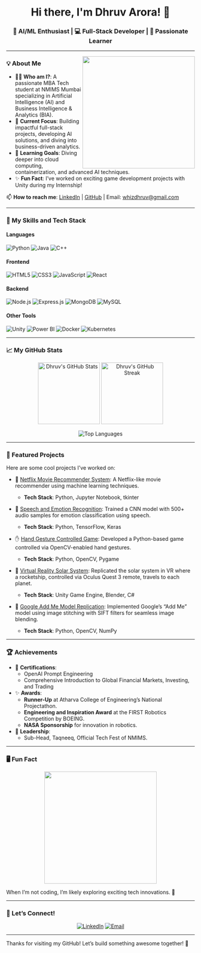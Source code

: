 <h1 align="center">Hi there, I'm Dhruv Arora! 👋</h1>
<h3 align="center">🚀 AI/ML Enthusiast | 💻 Full-Stack Developer | 🎯 Passionate Learner</h3>

---

<img align="right" src="https://i.makeagif.com/media/4-05-2022/FvBVst.gif" width="300"/>

### 💡 About Me
- 🧑‍🎓 **Who am I?**: A passionate MBA Tech student at NMIMS Mumbai specializing in Artificial Intelligence (AI) and Business Intelligence & Analytics (BIA).
- 🔭 **Current Focus**: Building impactful full-stack projects, developing AI solutions, and diving into business-driven analytics.
- 🌱 **Learning Goals**: Diving deeper into cloud computing, containerization, and advanced AI techniques.
- ✨ **Fun Fact**: I’ve worked on exciting game development projects with Unity during my Internship!

📫 **How to reach me**: [LinkedIn](https://www.linkedin.com/in/dhruv-arora-bb42602a9/) | [GitHub](https://github.com/D12rocks) | Email: whizdhruv@gmail.com  

---

### 🚀 My Skills and Tech Stack

#### **Languages**
![Python](https://img.shields.io/badge/Python-3776AB?style=for-the-badge&logo=python&logoColor=white)
![Java](https://img.shields.io/badge/Java-007396?style=for-the-badge&logo=java&logoColor=white)
![C++](https://img.shields.io/badge/C%2B%2B-00599C?style=for-the-badge&logo=cplusplus&logoColor=white)

#### **Frontend**
![HTML5](https://img.shields.io/badge/HTML5-E34F26?style=for-the-badge&logo=html5&logoColor=white)
![CSS3](https://img.shields.io/badge/CSS3-1572B6?style=for-the-badge&logo=css3&logoColor=white)
![JavaScript](https://img.shields.io/badge/JavaScript-F7DF1E?style=for-the-badge&logo=javascript&logoColor=black)
![React](https://img.shields.io/badge/React-20232A?style=for-the-badge&logo=react&logoColor=61DAFB)

#### **Backend**
![Node.js](https://img.shields.io/badge/Node.js-339933?style=for-the-badge&logo=nodedotjs&logoColor=white)
![Express.js](https://img.shields.io/badge/Express.js-404D59?style=for-the-badge)
![MongoDB](https://img.shields.io/badge/MongoDB-4EA94B?style=for-the-badge&logo=mongodb&logoColor=white)
![MySQL](https://img.shields.io/badge/MySQL-4479A1?style=for-the-badge&logo=mysql&logoColor=white)

#### **Other Tools**
![Unity](https://img.shields.io/badge/Unity-000000?style=for-the-badge&logo=unity&logoColor=white)
![Power BI](https://img.shields.io/badge/Power%20BI-F2C811?style=for-the-badge&logo=powerbi&logoColor=black)
![Docker](https://img.shields.io/badge/Docker-2496ED?style=for-the-badge&logo=docker&logoColor=white)
![Kubernetes](https://img.shields.io/badge/Kubernetes-326CE5?style=for-the-badge&logo=kubernetes&logoColor=white)

---

### 📈 My GitHub Stats
<p align="center">
  <img src="https://github-readme-stats.vercel.app/api?username=D12rocks&show_icons=true&theme=radical" alt="Dhruv's GitHub Stats" height="165"/>
  <img src="https://github-readme-streak-stats.herokuapp.com/?user=D12rocks&theme=radical" alt="Dhruv's GitHub Streak" height="165"/>
</p>
<p align="center">
  <img src="https://github-readme-stats.vercel.app/api/top-langs/?username=D12rocks&layout=compact&theme=radical" alt="Top Languages" />
</p>

---

### 🎯 Featured Projects
Here are some cool projects I’ve worked on:

- 🔗 [Netflix Movie Recommender System](https://github.com/D12rocks/Machine-Learning-Project---Netflix-Movie-Recommender-System): A Netflix-like movie recommender using machine learning techniques.  
  - **Tech Stack**: Python, Jupyter Notebook, tkinter

- 🧠 [Speech and Emotion Recognition](#): Trained a CNN model with 500+ audio samples for emotion classification using speech.  
  - **Tech Stack**: Python, TensorFlow, Keras

- ✋ [Hand Gesture Controlled Game](#): Developed a Python-based game controlled via OpenCV-enabled hand gestures.  
  - **Tech Stack**: Python, OpenCV, Pygame

- 🌌 [Virtual Reality Solar System](#): Replicated the solar system in VR where a rocketship, controlled via Oculus Quest 3 remote, travels to each planet.  
  - **Tech Stack**: Unity Game Engine, Blender, C#

- 📸 [Google Add Me Model Replication](#): Implemented Google’s “Add Me” model using image stitching with SIFT filters for seamless image blending.  
  - **Tech Stack**: Python, OpenCV, NumPy  

---

### 🏆 Achievements
- 🌟 **Certifications**:
  - OpenAI Prompt Engineering
  - Comprehensive Introduction to Global Financial Markets, Investing, and Trading
- ✨ **Awards**:
  - **Runner-Up** at Atharva College of Engineering’s National Projectathon.
  - **Engineering and Inspiration Award** at the FIRST Robotics Competition by BOEING.
  - **NASA Sponsorship** for innovation in robotics.
- 🚀 **Leadership**:
  - Sub-Head, Taqneeq, Official Tech Fest of NMIMS.

---

### 🖥️ Fun Fact
<p align="center">
  <img src="https://media.giphy.com/media/ZVik7pBtu9dNS/giphy.gif" width="300"/>
</p>
When I’m not coding, I’m likely exploring exciting tech innovations. 🧠

---

### 🤝 Let’s Connect!
<p align="center">
  <a href="https://linkedin.com/in/dhruv-arora-bb42602a9"><img src="https://img.shields.io/badge/LinkedIn-0077B5?style=for-the-badge&logo=linkedin&logoColor=white" alt="LinkedIn"></a>
  <a href="mailto:whizdhruv@gmail.com"><img src="https://img.shields.io/badge/Email-EA4335?style=for-the-badge&logo=gmail&logoColor=white" alt="Email"></a>
</p>

---

Thanks for visiting my GitHub! Let’s build something awesome together! 🚀
